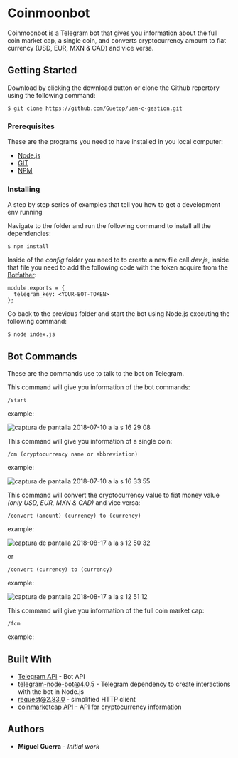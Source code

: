 # Coinmoonbot

Coinmoonbot is a Telegram bot that gives you information about the full coin market cap, a single coin, and converts cryptocurrency amount to fiat currency (USD, EUR, MXN & CAD) and vice versa.

## Getting Started

Download by clicking the download button or clone the Github repertory using the following command:

```
$ git clone https://github.com/Guetop/uam-c-gestion.git
```

### Prerequisites

These are the programs you need to have installed in you local computer:

- [Node.js](https://nodejs.org/)
- [GIT](https://git-scm.com/)
- [NPM](https://www.npmjs.com/)

### Installing

A step by step series of examples that tell you how to get a development env running

Navigate to the folder and run the following command to install all the dependencies:

```
$ npm install
```

Inside of the _config_ folder you need to to create a new file call _dev.js_, inside that file you need to add the following code with the token acquire from the [Botfather](https://core.telegram.org/bots):

```
module.exports = {
  telegram_key: <YOUR-BOT-TOKEN>
};
```

Go back to the previous folder and start the bot using Node.js executing the following command:

```
$ node index.js
```

## Bot Commands

These are the commands use to talk to the bot on Telegram.

This command will give you information of the bot commands:

```
/start
```
example:

![captura de pantalla 2018-07-10 a la s 16 29 08](https://user-images.githubusercontent.com/17505216/44280625-ec2cab80-a21a-11e8-85e5-803d962211cb.png)

This command will give you information of a single coin:

```
/cm (cryptocurrency name or abbreviation)
```
example:

![captura de pantalla 2018-07-10 a la s 16 33 55](https://user-images.githubusercontent.com/17505216/44280714-2138fe00-a21b-11e8-9e12-82acd411e1d6.png)


This command will convert the cryptocurrency value to fiat money value _(only USD, EUR, MXN & CAD)_ and vice versa:

```
/convert (amount) (currency) to (currency)
```
example:

![captura de pantalla 2018-08-17 a la s 12 50 32](https://user-images.githubusercontent.com/17505216/44281169-80e3d900-a21c-11e8-8ae0-2a178a368e2b.png)

or

```
/convert (currency) to (currency)
```
example:

![captura de pantalla 2018-08-17 a la s 12 51 12](https://user-images.githubusercontent.com/17505216/44281241-b8528580-a21c-11e8-8f29-9ade6a422b8a.png)

This command will give you information of the full coin market cap:

```
/fcm
```
example:


## Built With

- [Telegram API](https://core.telegram.org/) - Bot API
- [telegram-node-bot@4.0.5](https://www.npmjs.com/package/telegram-node-bot) - Telegram dependency to create interactions with the bot in Node.js
- [request@2.83.0](https://www.npmjs.com/package/request) - simplified HTTP client
- [coinmarketcap API](https://coinmarketcap.com/api/) - API for cryptocurrency information

## Authors

- **Miguel Guerra** - _Initial work_
